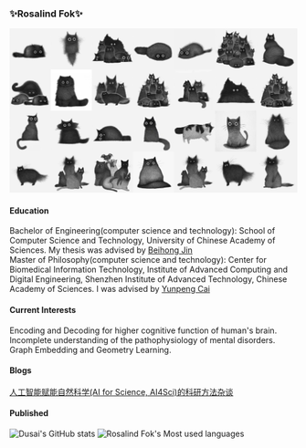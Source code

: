 ### ✨Rosalind Fok✨
![Luis Coelho Cat](./Luis_Coelho_Cat.png)
<!--
**RosalindFok/RosalindFok** is a ✨ _special_ ✨ repository because its `README.md` (this file) appears on your GitHub profile.

Here are some ideas to get you started:

- 🔭 I’m currently working on ...
- 🌱 I’m currently learning ...
- 👯 I’m looking to collaborate on ...
- 🤔 I’m looking for help with ...
- 💬 Ask me about ...
- 📫 How to reach me: ...
- 😄 Pronouns: ...
- ⚡ Fun fact: ...
-->
#### Education
Bachelor of Engineering(computer science and technology): School of Computer Science and Technology, University of Chinese Academy of Sciences. My thesis was advised by [Beihong Jin](http://work.iscas.ac.cn/index.php/Jinbeihong/index/index)<br>
Master of Philosophy(computer science and technology): Center for Biomedical Information Technology, Institute of Advanced Computing and Digital Engineering, Shenzhen Institute of Advanced Technology, Chinese Academy of Sciences. I was advised by [Yunpeng Cai](https://szs.siat.ac.cn/#/detail?item=%5Bobject%20Object%5D&list=%5Bobject%20Object%5D&contentId=199)


#### Current Interests
Encoding and Decoding for higher cognitive function of human's brain.<br>
Incomplete understanding of the pathophysiology of mental disorders.<br> 
Graph Embedding and Geometry Learning.


#### Blogs
[人工智能赋能自然科学(AI for Science, AI4Sci)的科研方法杂谈](https://zhuanlan.zhihu.com/p/651310815)<br>


#### Published


![Dusai's GitHub stats](https://github-readme-stats.vercel.app/api?username=RosalindFok&show_icons=true&theme=radical)
![Rosalind Fok's Most used languages](https://github-readme-stats.vercel.app/api/top-langs?username=RosalindFok&show_icons=true&count_private=true&theme=gotham)
